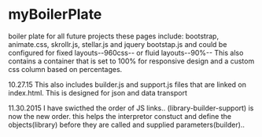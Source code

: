 # myBoilerPlate
boiler plate for all future projects
these pages include:
bootstrap, animate.css, skrollr.js, stellar.js and jquery bootstap.js
and could be configured for fixed layouts--960css-- or fluid layouts--90%--
This also contains a container that is set to 100% for responsive design and a custom css column based on percentages.

10.27.15 This also includes builder.js and support.js files that are linked on index.html.
This is designed for json and data transport

11.30.2015
I have swicthed the order of JS links.. (library-builder-support) is now the new order. this helps the interpretor constuct and define the objects(library) before they are called and supplied parameters(builder)..